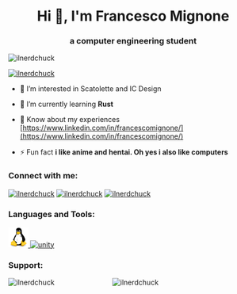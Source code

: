 <h1 align="center">Hi 👋, I'm Francesco Mignone</h1>
<h3 align="center">a computer engineering student</h3>

<p align="left"> <img src="https://komarev.com/ghpvc/?username=ilnerdchuck&label=Profile%20views&color=0e75b6&style=flat" alt="ilnerdchuck" /> </p>

<p align="left"> <a href="https://twitter.com/ilnerdchuck" target="blank"><img src="https://img.shields.io/twitter/follow/ilnerdchuck?logo=twitter&style=for-the-badge" alt="ilnerdchuck" /></a> </p>

- 👀 I’m interested in Scatolette and IC Design

- 🌱 I’m currently learning **Rust**

- 📄 Know about my experiences [https://www.linkedin.com/in/francescomignone/](https://www.linkedin.com/in/francescomignone/)

- ⚡ Fun fact **i like anime and hentai. Oh yes i also like computers**

<h3 align="left">Connect with me:</h3>
<p align="left">
<a href="https://twitter.com/ilnerdchuck" target="blank"><img align="center" src="https://raw.githubusercontent.com/rahuldkjain/github-profile-readme-generator/master/src/images/icons/Social/twitter.svg" alt="ilnerdchuck" height="30" width="40" /></a>
<a href="https://linkedin.com/in/ilnerdchuck" target="blank"><img align="center" src="https://raw.githubusercontent.com/rahuldkjain/github-profile-readme-generator/master/src/images/icons/Social/linked-in-alt.svg" alt="ilnerdchuck" height="30" width="40" /></a>
<a href="https://instagram.com/ilnerdchuck" target="blank"><img align="center" src="https://raw.githubusercontent.com/rahuldkjain/github-profile-readme-generator/master/src/images/icons/Social/instagram.svg" alt="ilnerdchuck" height="30" width="40" /></a>
</p>

<h3 align="left">Languages and Tools:</h3>
<p align="left"> <a href="https://www.linux.org/" target="_blank" rel="noreferrer"> <img src="https://raw.githubusercontent.com/devicons/devicon/master/icons/linux/linux-original.svg" alt="linux" width="40" height="40"/> </a> <a href="https://unity.com/" target="_blank" rel="noreferrer"> <img src="https://www.vectorlogo.zone/logos/unity3d/unity3d-icon.svg" alt="unity" width="40" height="40"/> </a> </p>

<h3 align="left">Support:</h3>
<p><a href="https://www.buymeacoffee.com/ilnerdchuck"> <img align="left" src="https://cdn.buymeacoffee.com/buttons/v2/default-yellow.png" height="50" width="210" alt="ilnerdchuck" /></a><a href="https://ko-fi.com/ilnerdchuck"> <img align="left" src="https://cdn.ko-fi.com/cdn/kofi3.png?v=3" height="50" width="210" alt="ilnerdchuck" /></a></p><br><br>
